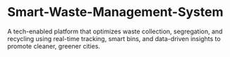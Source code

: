 # Smart-Waste-Management-System
A tech-enabled platform that optimizes waste collection, segregation, and recycling using real-time tracking, smart bins, and data-driven insights to promote cleaner, greener cities.
